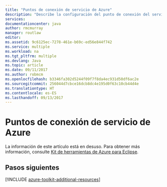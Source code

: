 ```yaml
---
title: "Puntos de conexión de servicio de Azure"
description: "Describe la configuración del punto de conexión del servicio de Azure en kit de herramientas de Azure para Eclipse."
services: 
documentationcenter: java
author: rmcmurray
manager: routlaw
editor: 
ms.assetid: 9c6125ec-7278-461e-b69c-ed56e844f742
ms.service: multiple
ms.workload: na
ms.tgt_pltfrm: multiple
ms.devlang: Java
ms.topic: article
ms.date: 09/11/2017
ms.author: robmcm
ms.openlocfilehash: b3346fa302d5244f09f7f8da4ec931d50df6ac2e
ms.sourcegitcommit: 256044d7cbce16dcb8dc4e195d0f63c10cb44d4e
ms.translationtype: HT
ms.contentlocale: es-ES
ms.lasthandoff: 09/13/2017
---
```

# <a name="azure-service-endpoints"></a>Puntos de conexión de servicio de Azure

La información de este artículo está en desuso. Para obtener más información, consulte [Kit de herramientas de Azure para Eclipse](azure-toolkit-for-eclipse.md).

## <a name="next-steps"></a>Pasos siguientes

[!INCLUDE [azure-toolkit-additional-resources](../includes/azure-toolkit-additional-resources.md)]
